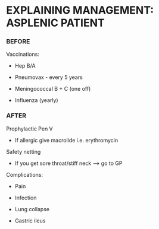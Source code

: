 # EXPLAINING MANAGEMENT: ASPLENIC PATIENT

### BEFORE 

Vaccinations:

- Hep B/A

- Pneumovax - every 5 years 

- Meningococcal B + C (one off)

- Influenza (yearly)

### AFTER

Prophylactic Pen V

- If allergic give macrolide i.e. erythromycin

Safety netting 

- If you get sore throat/stiff neck --> go to GP 

Complications:

- Pain 

- Infection 

- Lung collapse 

- Gastric ileus
